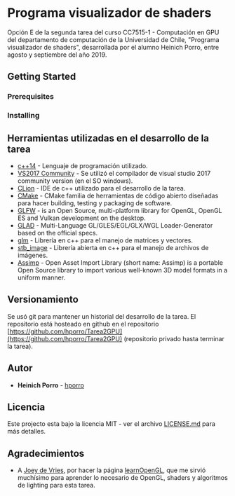# Programa visualizador de shaders

Opción E de la segunda tarea del curso CC7515-1 - Computación en GPU
del departamento de computación de la Universidad de Chile, "Programa visualizador de shaders", desarrollada por el alumno Heinich Porro, entre agosto y septiembre del año 2019.

## Getting Started

### Prerequisites

### Installing

## Herramientas utilizadas en el desarrollo de la tarea

* [c++14](https://isocpp.org/wiki/faq/cpp14) - Lenguaje de programación utilizado.
* [VS2017 Community](https://visualstudio.microsoft.com/vs/community/) - Se utilizó el compilador de visual studio 2017 community version (en el SO windows).
* [CLion](https://www.jetbrains.com/clion/) - IDE de c++ utilizado para el desarrollo de la tarea.
* [CMake](https://cmake.org/) - CMake familia de herramientas de código abierto diseñadas para hacer building, testing y packaging de software.
* [GLFW](https://www.glfw.org/) - is an Open Source, multi-platform library for OpenGL, OpenGL ES and Vulkan development on the desktop.
* [GLAD](https://github.com/Dav1dde/glad) - Multi-Language GL/GLES/EGL/GLX/WGL Loader-Generator based on the official specs.
* [glm](https://glm.g-truc.net/) - Librería en c++ para el manejo de matrices y vectores.
* [stb_image](https://github.com/nothings/stb/blob/master/stb_image.h) - Librería abierta en c++ para el manejo de archivos de imágenes.
* [Assimp](http://assimp.org/) - Open Asset Import Library (short name: Assimp) is a portable Open Source library to import various well-known 3D model formats in a uniform manner.

## Versionamiento

Se usó git para mantener un historial del desarrollo de la tarea. El repositorio está hosteado en github en el repositorio [https://github.com/hporro/Tarea2GPU](https://github.com/hporro/Tarea2GPU) (repositorio privado hasta terminar la tarea).

## Autor

* **Heinich Porro** - [hporro](https://github.com/hporro)

## Licencia

Este projecto esta bajo la licencia MIT - ver el archivo [LICENSE.md](LICENSE.md) para más detalles.

## Agradecimientos

* A [Joey de Vries](https://joeydevries.com/#home), por hacer la página [learnOpenGL](https://learnopengl.com/), que me sirvió muchísimo para aprender lo necesario de OpenGL, shaders y algoritmos de lighting para esta tarea.